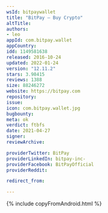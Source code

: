 ```yaml
---
wsId: bitpaywallet
title: "BitPay – Buy Crypto"
altTitle: 
authors:
- leo
appId: com.bitpay.wallet
appCountry: 
idd: 1149581638
released: 2016-10-24
updated: 2022-01-24
version: "12.11.2"
stars: 3.98415
reviews: 1388
size: 88246272
website: https://bitpay.com
repository: 
issue: 
icon: com.bitpay.wallet.jpg
bugbounty: 
meta: ok
verdict: ftbfs
date: 2021-04-27
signer: 
reviewArchive:

providerTwitter: BitPay
providerLinkedIn: bitpay-inc-
providerFacebook: BitPayOfficial
providerReddit: 

redirect_from:

---
```


{% include copyFromAndroid.html %}
